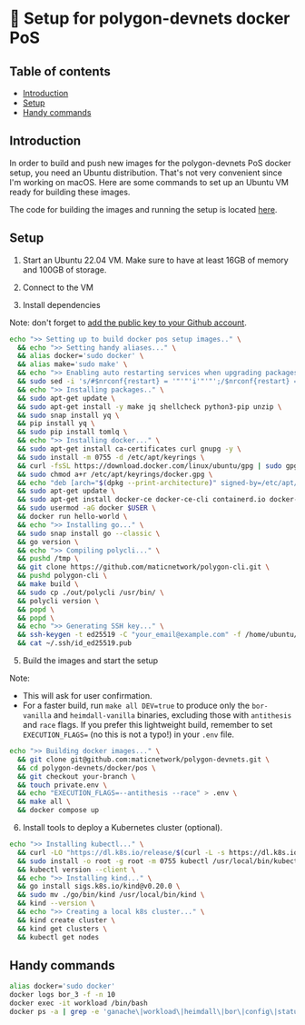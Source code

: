 # 🐳 Setup for polygon-devnets docker PoS

## Table of contents

- [Introduction](#introduction)
- [Setup](#setup)
- [Handy commands](#handy-commands)

## Introduction

In order to build and push new images for the polygon-devnets PoS docker setup, you need an Ubuntu distribution. That's not very convenient since I'm working on macOS. Here are some commands to set up an Ubuntu VM ready for building these images.

The code for building the images and running the setup is located [here](https://github.com/maticnetwork/polygon-devnets/tree/main/docker/pos).

## Setup

1. Start an Ubuntu 22.04 VM. Make sure to have at least 16GB of memory and 100GB of storage.

2. Connect to the VM

3. Install dependencies

Note: don't forget to [add the public key to your Github account](https://github.com/settings/ssh/new).

```sh
echo ">> Setting up to build docker pos setup images.." \
  && echo ">> Setting handy aliases..." \
  && alias docker='sudo docker' \
  && alias make='sudo make' \
  && echo ">> Enabling auto restarting services when upgrading packages.." \
  && sudo sed -i 's/#$nrconf{restart} = '"'"'i'"'"';/$nrconf{restart} = '"'"'a'"'"';/g' /etc/needrestart/needrestart.conf \
  && echo ">> Installing packages.." \
  && sudo apt-get update \
  && sudo apt-get install -y make jq shellcheck python3-pip unzip \
  && sudo snap install yq \
  && pip install yq \
  && sudo pip install tomlq \
  && echo ">> Installing docker..." \
  && sudo apt-get install ca-certificates curl gnupg -y \
  && sudo install -m 0755 -d /etc/apt/keyrings \
  && curl -fsSL https://download.docker.com/linux/ubuntu/gpg | sudo gpg --dearmor -o /etc/apt/keyrings/docker.gpg \
  && sudo chmod a+r /etc/apt/keyrings/docker.gpg \
  && echo "deb [arch="$(dpkg --print-architecture)" signed-by=/etc/apt/keyrings/docker.gpg] https://download.docker.com/linux/ubuntu "$(. /etc/os-release && echo "$VERSION_CODENAME")" stable" | sudo tee /etc/apt/sources.list.d/docker.list > /dev/null \
  && sudo apt-get update \
  && sudo apt-get install docker-ce docker-ce-cli containerd.io docker-buildx-plugin docker-compose-plugin -y \
  && sudo usermod -aG docker $USER \
  && docker run hello-world \
  && echo ">> Installing go..." \
  && sudo snap install go --classic \
  && go version \
  && echo ">> Compiling polycli..." \
  && pushd /tmp \
  && git clone https://github.com/maticnetwork/polygon-cli.git \
  && pushd polygon-cli \
  && make build \
  && sudo cp ./out/polycli /usr/bin/ \
  && polycli version \
  && popd \
  && popd \
  && echo ">> Generating SSH key..." \
  && ssh-keygen -t ed25519 -C "your_email@example.com" -f /home/ubuntu/.ssh/id_ed25519 -N "" \
  && cat ~/.ssh/id_ed25519.pub
```

5. Build the images and start the setup

Note:

- This will ask for user confirmation.
- For a faster build, run `make all DEV=true` to produce only the `bor-vanilla` and `heimdall-vanilla` binaries, excluding those with `antithesis` and `race` flags. If you prefer this lightweight build, remember to set `EXECUTION_FLAGS=` (no this is not a typo!) in your `.env` file.

```sh
echo ">> Building docker images..." \
  && git clone git@github.com:maticnetwork/polygon-devnets.git \
  && cd polygon-devnets/docker/pos \
  && git checkout your-branch \
  && touch private.env \
  && echo "EXECUTION_FLAGS=--antithesis --race" > .env \
  && make all \
  && docker compose up
```

6. Install tools to deploy a Kubernetes cluster (optional).

``` bash
echo ">> Installing kubectl..." \
  && curl -LO "https://dl.k8s.io/release/$(curl -L -s https://dl.k8s.io/release/stable.txt)/bin/linux/amd64/kubectl" \
  && sudo install -o root -g root -m 0755 kubectl /usr/local/bin/kubectl \
  && kubectl version --client \
  && echo ">> Installing kind..." \
  && go install sigs.k8s.io/kind@v0.20.0 \
  && sudo mv ./go/bin/kind /usr/local/bin/kind \
  && kind --version \
  && echo ">> Creating a local k8s cluster..." \
  && kind create cluster \
  && kind get clusters \
  && kubectl get nodes
```

## Handy commands

```sh
alias docker='sudo docker'
docker logs bor_3 -f -n 10
docker exec -it workload /bin/bash
docker ps -a | grep -e 'ganache\|workload\|heimdall\|bor\|config\|status' | awk '{print $1}' | xargs -I xxx docker rm xxx
```
